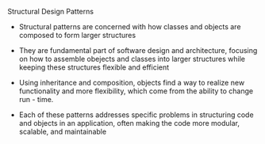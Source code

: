 Structural Design Patterns

+ Structural patterns are concerned with how classes and objects are composed to form
larger structures

+ They are fundamental part of software design and architecture, focusing on how to assemble obejects and classes into larger structures while keeping these structures flexible and efficient

+ Using inheritance and composition, objects find a way to realize new functionality and more flexibility, which come from the ability to change run - time.

+ Each of these patterns addresses specific problems in structuring code and objects in an application, often making the code more modular, scalable, and maintainable


